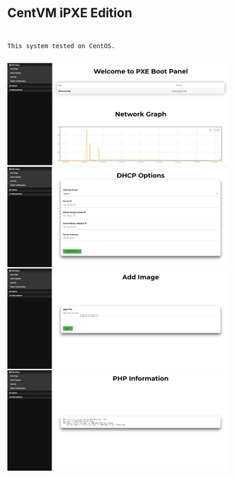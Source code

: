 <h1>CentVM iPXE Edition</h1>
</br>
<pre>
This system tested on CentOS.</pre>
</br>
<img src="img/1.png"></br>
<img src="img/2.png"></br>
<img src="img/3.png"></br>
<img src="img/4.png"></br>
